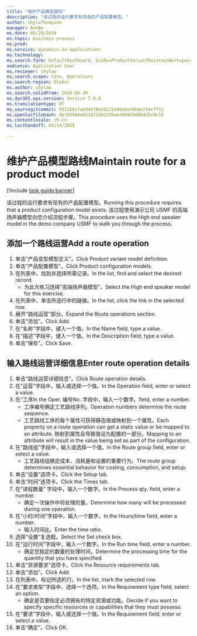 ```yaml
--- 
title: "维护产品模型路线"
description: "该过程的运行要求有现有的产品配置模型。"
author: ShylaThompson
manager: AnnBe
ms.date: 08/29/2018
ms.topic: business-process
ms.prod: 
ms.service: dynamics-ax-applications
ms.technology: 
ms.search.form: DefaultDashboard, EcoResProductVariantMaintainWorkspace, PCProductConfigurationModelListPage, PCProductConfigurationModelDetails, PCRouteOperationDetails, WrkCtrCapabilityLookUp
audience: Application User
ms.reviewer: shylaw
ms.search.scope: Core, Operations
ms.search.region: Global
ms.author: shylaw
ms.search.validFrom: 2016-06-30
ms.dyn365.ops.version: Version 7.0.0
ms.translationtype: HT
ms.sourcegitcommit: 0312b8cfadd45f8e59225e9daba78b9e216cff51
ms.openlocfilehash: 0e793466e021671501570aed06959d684d5e9c15
ms.contentlocale: zh-cn
ms.lasthandoff: 09/14/2018

---
```

# <a name="maintain-route-for-a-product-model"></a><span data-ttu-id="2ffe9-103">维护产品模型路线</span><span class="sxs-lookup"><span data-stu-id="2ffe9-103">Maintain route for a product model</span></span>

[!include [task guide banner](../../includes/task-guide-banner.md)]

<span data-ttu-id="2ffe9-104">该过程的运行要求有现有的产品配置模型。</span><span class="sxs-lookup"><span data-stu-id="2ffe9-104">Running this procedure requires that a product configuration model exists.</span></span> <span data-ttu-id="2ffe9-105">该过程使用演示公司 USMF 的高端扬声器模型向您介绍流程步骤。</span><span class="sxs-lookup"><span data-stu-id="2ffe9-105">This procedure uses the High end speaker model in the demo company USMF to walk you through the process.</span></span>


## <a name="add-a-route-operation"></a><span data-ttu-id="2ffe9-106">添加一个路线运营</span><span class="sxs-lookup"><span data-stu-id="2ffe9-106">Add a route operation</span></span>
1. <span data-ttu-id="2ffe9-107">单击“产品变型模型定义”。</span><span class="sxs-lookup"><span data-stu-id="2ffe9-107">Click Product variant model definition.</span></span>
2. <span data-ttu-id="2ffe9-108">单击“产品配置模型”。</span><span class="sxs-lookup"><span data-stu-id="2ffe9-108">Click Product configuration models.</span></span>
3. <span data-ttu-id="2ffe9-109">在列表中，找到并选择所需记录。</span><span class="sxs-lookup"><span data-stu-id="2ffe9-109">In the list, find and select the desired record.</span></span>
    * <span data-ttu-id="2ffe9-110">为此次练习选择“高端扬声器模型”。</span><span class="sxs-lookup"><span data-stu-id="2ffe9-110">Select the High end speaker model for this exercise.</span></span>  
4. <span data-ttu-id="2ffe9-111">在列表中，单击所选行中的链接。</span><span class="sxs-lookup"><span data-stu-id="2ffe9-111">In the list, click the link in the selected row.</span></span>
5. <span data-ttu-id="2ffe9-112">展开“路线运营”部分。</span><span class="sxs-lookup"><span data-stu-id="2ffe9-112">Expand the Route operations section.</span></span>
6. <span data-ttu-id="2ffe9-113">单击“添加”。</span><span class="sxs-lookup"><span data-stu-id="2ffe9-113">Click Add.</span></span>
7. <span data-ttu-id="2ffe9-114">在“名称”字段中，键入一个值。</span><span class="sxs-lookup"><span data-stu-id="2ffe9-114">In the Name field, type a value.</span></span>
8. <span data-ttu-id="2ffe9-115">在“描述”字段中，键入一个值。</span><span class="sxs-lookup"><span data-stu-id="2ffe9-115">In the Description field, type a value.</span></span>
9. <span data-ttu-id="2ffe9-116">单击“保存”。</span><span class="sxs-lookup"><span data-stu-id="2ffe9-116">Click Save.</span></span>

## <a name="enter-route-operation-details"></a><span data-ttu-id="2ffe9-117">输入路线运营详细信息</span><span class="sxs-lookup"><span data-stu-id="2ffe9-117">Enter route operation details</span></span>
1. <span data-ttu-id="2ffe9-118">单击“路线运营详细信息”。</span><span class="sxs-lookup"><span data-stu-id="2ffe9-118">Click Route operation details.</span></span>
2. <span data-ttu-id="2ffe9-119">在“运营”字段中，输入或选择一个值。</span><span class="sxs-lookup"><span data-stu-id="2ffe9-119">In the Operation field, enter or select a value.</span></span>
3. <span data-ttu-id="2ffe9-120">在“工序</span><span class="sxs-lookup"><span data-stu-id="2ffe9-120">In the Oper.</span></span> <span data-ttu-id="2ffe9-121">编号</span><span class="sxs-lookup"><span data-stu-id="2ffe9-121">No.</span></span> <span data-ttu-id="2ffe9-122">字段中，输入一个数字。</span><span class="sxs-lookup"><span data-stu-id="2ffe9-122">field, enter a number.</span></span>
    * <span data-ttu-id="2ffe9-123">工序编号确定工艺路线序列。</span><span class="sxs-lookup"><span data-stu-id="2ffe9-123">Operation numbers determine the route sequence.</span></span>  
    * <span data-ttu-id="2ffe9-124">工艺路线工序的每个属性可获得静态值或映射到一个属性。</span><span class="sxs-lookup"><span data-stu-id="2ffe9-124">Each property on a route operation can get a static value or be mapped to an attribute.</span></span> <span data-ttu-id="2ffe9-125">映射到属性会导致值设为配置的一部分。</span><span class="sxs-lookup"><span data-stu-id="2ffe9-125">Mapping to an attribute will result in the value being set as part of the configuration.</span></span>  
4. <span data-ttu-id="2ffe9-126">在“路线组”字段中，输入或选择一个值。</span><span class="sxs-lookup"><span data-stu-id="2ffe9-126">In the Route group field, enter or select a value.</span></span>
    * <span data-ttu-id="2ffe9-127">工艺路线组确定成本、消耗量和设置的重要行为。</span><span class="sxs-lookup"><span data-stu-id="2ffe9-127">The route group determines essential behavior for costing, consumption, and setup.</span></span>  
5. <span data-ttu-id="2ffe9-128">单击“设置”选项卡。</span><span class="sxs-lookup"><span data-stu-id="2ffe9-128">Click the Setup tab.</span></span>
6. <span data-ttu-id="2ffe9-129">单击“时间”选项卡。</span><span class="sxs-lookup"><span data-stu-id="2ffe9-129">Click the Times tab.</span></span>
7. <span data-ttu-id="2ffe9-130">在“进程数量“ 字段中，输入一个数字。</span><span class="sxs-lookup"><span data-stu-id="2ffe9-130">In the Process qty. field, enter a number.</span></span>
    * <span data-ttu-id="2ffe9-131">确定一次操作中将处理的量。</span><span class="sxs-lookup"><span data-stu-id="2ffe9-131">Determine how many will be processed during one operation.</span></span>  
8. <span data-ttu-id="2ffe9-132">在“小时/时间”字段中，输入一个数字。</span><span class="sxs-lookup"><span data-stu-id="2ffe9-132">In the Hours/time field, enter a number.</span></span>
    * <span data-ttu-id="2ffe9-133">输入时间比。</span><span class="sxs-lookup"><span data-stu-id="2ffe9-133">Enter the time ratio.</span></span>  
9. <span data-ttu-id="2ffe9-134">选择“设置”复选框。</span><span class="sxs-lookup"><span data-stu-id="2ffe9-134">Select the Set check box.</span></span>
10. <span data-ttu-id="2ffe9-135">在“运行时间”字段中，输入一个数字。</span><span class="sxs-lookup"><span data-stu-id="2ffe9-135">In the Run time field, enter a number.</span></span>
    * <span data-ttu-id="2ffe9-136">确定您指定的数量的处理时间。</span><span class="sxs-lookup"><span data-stu-id="2ffe9-136">Determine the processing time for the quantity that you have specified.</span></span>  
11. <span data-ttu-id="2ffe9-137">单击“资源要求”选项卡。</span><span class="sxs-lookup"><span data-stu-id="2ffe9-137">Click the Resource requirements tab.</span></span>
12. <span data-ttu-id="2ffe9-138">单击“添加”。</span><span class="sxs-lookup"><span data-stu-id="2ffe9-138">Click Add.</span></span>
13. <span data-ttu-id="2ffe9-139">在列表中，标记所选的行。</span><span class="sxs-lookup"><span data-stu-id="2ffe9-139">In the list, mark the selected row.</span></span>
14. <span data-ttu-id="2ffe9-140">在“要求类型”字段中，选择一个选项。</span><span class="sxs-lookup"><span data-stu-id="2ffe9-140">In the Requirement type field, select an option.</span></span>
    * <span data-ttu-id="2ffe9-141">确定是否要指定必须拥有的特定资源或功能。</span><span class="sxs-lookup"><span data-stu-id="2ffe9-141">Decide if you want to specify specific resources or capabilities that they must possess.</span></span>  
15. <span data-ttu-id="2ffe9-142">在“要求”字段中，输入或选择一个值。</span><span class="sxs-lookup"><span data-stu-id="2ffe9-142">In the Requirement field, enter or select a value.</span></span>
16. <span data-ttu-id="2ffe9-143">单击“确定”。</span><span class="sxs-lookup"><span data-stu-id="2ffe9-143">Click OK.</span></span>


